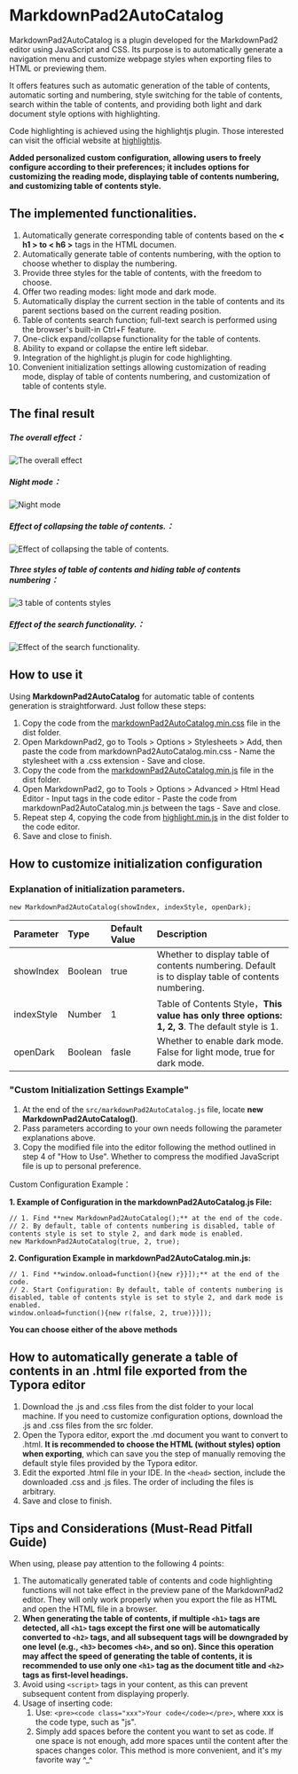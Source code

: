 # MarkdownPad2AutoCatalog 

MarkdownPad2AutoCatalog is a plugin developed for the MarkdownPad2 editor using JavaScript and CSS. Its purpose is to automatically generate a navigation menu and customize webpage styles when exporting files to HTML or previewing them.

It offers features such as automatic generation of the table of contents, automatic sorting and numbering, style switching for the table of contents, search within the table of contents, and providing both light and dark document style options with highlighting.

Code highlighting is achieved using the highlightjs plugin. Those interested can visit the official website at [highlightjs](https://highlightjs.org "highlightjs").

 **Added personalized custom configuration, allowing users to freely configure according to their preferences; it includes options for customizing the reading mode, displaying table of contents numbering, and customizing table of contents style.**

## The implemented functionalities.

1. Automatically generate corresponding table of contents based on the **< h1 > to < h6 >** tags in the HTML documen.
2. Automatically generate table of contents numbering, with the option to choose whether to display the numbering.
3. Provide three styles for the table of contents, with the freedom to choose.
4. Offer two reading modes: light mode and dark mode.
5. Automatically display the current section in the table of contents and its parent sections based on the current reading position.
6. Table of contents search function; full-text search is performed using the browser's built-in Ctrl+F feature.
7. One-click expand/collapse functionality for the table of contents.
8. Ability to expand or collapse the entire left sidebar.
9. Integration of the highlight.js plugin for code highlighting.
10. Convenient initialization settings allowing customization of reading mode, display of table of contents numbering, and customization of table of contents style.


## The final result

##### The overall effect：

![The overall effect](https://raw.githubusercontent.com/cayxc/MarkdownPad2AutoCatalog/master/img/mkdac-1.png)

##### Night mode：

![Night mode](https://raw.githubusercontent.com/cayxc/MarkdownPad2AutoCatalog/master/img/mkdac-2.png)

##### Effect of collapsing the table of contents.：

![Effect of collapsing the table of contents.](https://raw.githubusercontent.com/cayxc/MarkdownPad2AutoCatalog/master/img/mkdac-4.png)

##### Three styles of table of contents and hiding table of contents numbering：

![3 table of contents styles](https://raw.githubusercontent.com/cayxc/MarkdownPad2AutoCatalog/master/img/mkdac-3.png)

##### Effect of the search functionality.：

![Effect of the search functionality.](https://raw.githubusercontent.com/cayxc/MarkdownPad2AutoCatalog/master/img/mkdac-5.png)


## How to use it 

Using **MarkdownPad2AutoCatalog** for automatic table of contents generation is straightforward. Just follow these steps:

1. Copy the code from the <u>markdownPad2AutoCatalog.min.css</u> file in the dist folder.
2. Open MarkdownPad2, go to Tools > Options > Stylesheets > Add, then paste the code from markdownPad2AutoCatalog.min.css - Name the stylesheet with a .css extension - Save and close.
3. Copy the code from the <u>markdownPad2AutoCatalog.min.js</u> file in the dist folder.
4. Open MarkdownPad2, go to Tools > Options > Advanced > Html Head Editor - Input <script></script> tags in the code editor - Paste the code from markdownPad2AutoCatalog.min.js between the <script></script> tags - Save and close.
5. Repeat step 4, copying the code from <u>highlight.min.js</u> in the dist folder to the code editor.
6. Save and close to finish.

## How to customize initialization configuration

### Explanation of initialization parameters. 

`new MarkdownPad2AutoCatalog(showIndex, indexStyle, openDark);`

Parameter | Type | Default Value | Description
:- | :- | :- | :-
showIndex | Boolean | true | Whether to display table of contents numbering. Default is to display table of contents numbering.
indexStyle | Number | 1 | Table of Contents Style，**This value has only three options: 1, 2, 3**. The default style is 1.
openDark | Boolean | fasle | Whether to enable dark mode. False for light mode, true for dark mode.

### "Custom Initialization Settings Example"

1. At the end of the `src/markdownPad2AutoCatalog.js` file, locate **new MarkdownPad2AutoCatalog()**.
2. Pass parameters according to your own needs following the parameter explanations above.
3. Copy the modified file into the editor following the method outlined in step 4 of "How to Use". Whether to compress the modified JavaScript file is up to personal preference.

Custom Configuration Example：

**1. Example of Configuration in the markdownPad2AutoCatalog.js File:**

    // 1. Find **new MarkdownPad2AutoCatalog();** at the end of the code.
    // 2. By default, table of contents numbering is disabled, table of contents style is set to style 2, and dark mode is enabled.
	new MarkdownPad2AutoCatalog(true, 2, true);
	
**2. Configuration Example in markdownPad2AutoCatalog.min.js:**

    // 1. Find **window.onload=function(){new r}}]);** at the end of the code.
    // 2. Start Configuration: By default, table of contents numbering is disabled, table of contents style is set to style 2, and dark mode is enabled.
    window.onload=function(){new r(false, 2, true)}}]);
    
**You can choose either of the above methods**

## How to automatically generate a table of contents in an .html file exported from the Typora editor

1. Download the .js and .css files from the dist folder to your local machine. If you need to customize configuration options, download the .js and .css files from the src folder.
2. Open the Typora editor, export the .md document you want to convert to .html. **It is recommended to choose the HTML (without styles) option when exporting**, which can save you the step of manually removing the default style files provided by the Typora editor.
3. Edit the exported .html file in your IDE. In the `<head>` section, include the downloaded .css and .js files. The order of including the files is arbitrary.
4. Save and close to finish.

## Tips and Considerations (Must-Read Pitfall Guide) 

When using, please pay attention to the following 4 points:

1. The automatically generated table of contents and code highlighting functions will not take effect in the preview pane of the MarkdownPad2 editor. They will only work properly when you export the file as HTML and open the HTML file in a browser.
2. **When generating the table of contents, if multiple `<h1>` tags are detected, all `<h1>` tags except the first one will be automatically converted to `<h2>` tags, and all subsequent tags will be downgraded by one level (e.g., `<h3>` becomes `<h4>`, and so on). Since this operation may affect the speed of generating the table of contents, it is recommended to use only one `<h1>` tag as the document title and `<h2>` tags as first-level headings.**
3. Avoid using `<script>` tags in your content, as this can prevent subsequent content from displaying properly.
4. Usage of inserting code:
   1. Use: `<pre><code class="xxx">Your code</code></pre>`, where xxx is the code type, such as "js".
   2. Simply add spaces before the content you want to set as code. If one space is not enough, add more spaces until the content after the spaces changes color. This method is more convenient, and it's my favorite way ^_^








